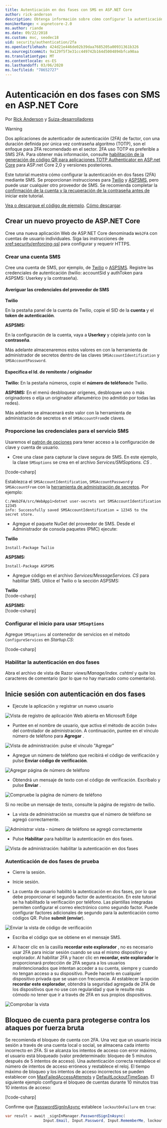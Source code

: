 ```yaml
---
title: Autenticación en dos fases con SMS en ASP.NET Core
author: rick-anderson
description: Obtenga información sobre cómo configurar la autenticación en dos fases (2FA) con una aplicación ASP.NET Core.
monikerRange: < aspnetcore-2.0
ms.author: riande
ms.date: 09/22/2018
ms.custom: mvc, seodec18
uid: security/authentication/2fa
ms.openlocfilehash: 424d21e446de02b39daa7685205a00931361b326
ms.sourcegitcommit: 9a129f5f3e31cc449742b164d5004894bfca90aa
ms.translationtype: MT
ms.contentlocale: es-ES
ms.lasthandoff: 03/06/2020
ms.locfileid: "78652727"
---
```

# <a name="two-factor-authentication-with-sms-in-aspnet-core"></a>Autenticación en dos fases con SMS en ASP.NET Core

Por [Rick Anderson](https://twitter.com/RickAndMSFT) y [Suiza-desarrolladores](https://github.com/Swiss-Devs)

>[!WARNING]
> Dos aplicaciones de autenticador de autenticación (2FA) de factor, con una duración definida por única vez contraseña algoritmo (TOTP), son el enfoque para 2FA recomendado en el sector. 2FA uso TOTP es preferible a SMS 2FA. Para obtener más información, consulte [habilitación de la generación de código QR para aplicaciones TOTP Authenticator en ASP.net Core](xref:security/authentication/identity-enable-qrcodes) para ASP.net Core 2,0 y versiones posteriores.

Este tutorial muestra cómo configurar la autenticación en dos fases (2FA) mediante SMS. Se proporcionan instrucciones para [Twilio](https://www.twilio.com/) y [ASPSMS](https://www.aspsms.com/asp.net/identity/core/testcredits/), pero puede usar cualquier otro proveedor de SMS. Se recomienda completar la [confirmación de la cuenta y la recuperación de la contraseña antes de](xref:security/authentication/accconfirm) iniciar este tutorial.

[Vea o descargue el código de ejemplo](https://github.com/dotnet/AspNetCore.Docs/tree/master/aspnetcore/security/authentication/2fa/sample/Web2FA). [Cómo descargar](xref:index#how-to-download-a-sample).

## <a name="create-a-new-aspnet-core-project"></a>Crear un nuevo proyecto de ASP.NET Core

Cree una nueva aplicación Web de ASP.NET Core denominada `Web2FA` con cuentas de usuario individuales. Siga las instrucciones de <xref:security/enforcing-ssl> para configurar y requerir HTTPS.

### <a name="create-an-sms-account"></a>Crear una cuenta SMS

Cree una cuenta de SMS, por ejemplo, de [Twilio](https://www.twilio.com/) o [ASPSMS](https://www.aspsms.com/asp.net/identity/core/testcredits/). Registre las credenciales de autenticación (twilio: accountSid y authToken para ASPSMS: Userkey y la contraseña).

#### <a name="figuring-out-sms-provider-credentials"></a>Averiguar las credenciales del proveedor de SMS

**Twilio**

En la pestaña panel de la cuenta de Twilio, copie el SID de la **cuenta** y el **token de autenticación**.

**ASPSMS:**

En la configuración de la cuenta, vaya a **Userkey** y cópiela junto con la **contraseña**.

Más adelante almacenaremos estos valores en con la herramienta de administrador de secretos dentro de las claves `SMSAccountIdentification` y `SMSAccountPassword`.

#### <a name="specifying-senderid--originator"></a>Especifica el Id. de remitente / originador

**Twilio:** En la pestaña números, copie el **número de teléfono**de Twilio.

**ASPSMS:** En el menú desbloquear orígenes, desbloquee uno o más originadores o elija un originador alfanumérico (no admitido por todas las redes).

Más adelante se almacenará este valor con la herramienta de administración de secretos en el `SMSAccountFrom`de claves.

### <a name="provide-credentials-for-the-sms-service"></a>Proporcione las credenciales para el servicio SMS

Usaremos el [patrón de opciones](xref:fundamentals/configuration/options) para tener acceso a la configuración de clave y cuenta de usuario.

* Cree una clase para capturar la clave segura de SMS. En este ejemplo, la clase `SMSoptions` se crea en el archivo *Services/SMSoptions. CS* .

[!code-csharp[](2fa/sample/Web2FA/Services/SMSoptions.cs)]

Establezca el `SMSAccountIdentification`, `SMSAccountPassword` y `SMSAccountFrom` con la [herramienta de administración de secretos](xref:security/app-secrets). Por ejemplo:

```none
C:/Web2FA/src/WebApp1>dotnet user-secrets set SMSAccountIdentification 12345
info: Successfully saved SMSAccountIdentification = 12345 to the secret store.
```

* Agregue el paquete NuGet del proveedor de SMS. Desde el Administrador de consola paquetes (PMC) ejecute:

**Twilio**

`Install-Package Twilio`

**ASPSMS:**

`Install-Package ASPSMS`

* Agregue código en el archivo *Services/MessageServices. CS* para habilitar SMS. Utilice el Twilio o la sección ASPSMS:

**Twilio**  
[!code-csharp[](2fa/sample/Web2FA/Services/MessageServices_twilio.cs)]

**ASPSMS:**  
[!code-csharp[](2fa/sample/Web2FA/Services/MessageServices_ASPSMS.cs)]

### <a name="configure-startup-to-use-smsoptions"></a>Configurar el inicio para usar `SMSoptions`

Agregue `SMSoptions` al contenedor de servicios en el método `ConfigureServices` en *Startup.CS*:

[!code-csharp[](2fa/sample/Web2FA/Startup.cs?name=snippet1&highlight=4)]

### <a name="enable-two-factor-authentication"></a>Habilitar la autenticación en dos fases

Abra el archivo de vista de Razor *views/Manage/index. cshtml* y quite los caracteres de comentario (por lo que no hay marcado como comentario).

## <a name="log-in-with-two-factor-authentication"></a>Inicie sesión con autenticación en dos fases

* Ejecute la aplicación y registrar un nuevo usuario

![Vista de registro de aplicación Web abierta en Microsoft Edge](2fa/_static/login2fa1.png)

* Puntee en el nombre de usuario, que activa el método de acción `Index` del controlador de administración. A continuación, puntee en el vínculo número de teléfono para **Agregar** .

![Vista de administración: pulse el vínculo "Agregar"](2fa/_static/login2fa2.png)

* Agregue un número de teléfono que recibirá el código de verificación y pulse **Enviar código de verificación**.

![Agregar página de número de teléfono](2fa/_static/login2fa3.png)

* Obtendrá un mensaje de texto con el código de verificación. Escríbalo y pulse **Enviar** .

![Compruebe la página de número de teléfono](2fa/_static/login2fa4.png)

Si no recibe un mensaje de texto, consulte la página de registro de twilio.

* La vista de administración se muestra que el número de teléfono se agregó correctamente.

![Administrar vista - número de teléfono se agregó correctamente](2fa/_static/login2fa5.png)

* Pulse **Habilitar** para habilitar la autenticación en dos fases.

![Vista de administración: habilitar la autenticación en dos fases](2fa/_static/login2fa6.png)

### <a name="test-two-factor-authentication"></a>Autenticación de dos fases de prueba

* Cierre la sesión.

* Inicie sesión.

* La cuenta de usuario habilitó la autenticación en dos fases, por lo que debe proporcionar el segundo factor de autenticación. En este tutorial se ha habilitado la verificación por teléfono. Las plantillas integradas permiten configurar el correo electrónico como segundo factor. Puede configurar factores adicionales de segundo para la autenticación como códigos QR. Pulse **submit (enviar**).

![Enviar la vista de código de verificación](2fa/_static/login2fa7.png)

* Escriba el código que se obtiene en el mensaje SMS.

* Al hacer clic en la casilla **recordar este explorador** , no es necesario usar 2FA para iniciar sesión cuando se usa el mismo dispositivo y explorador. Al habilitar 2FA y hacer clic en **recordar, este explorador** le proporcionará protección de 2FA segura a los usuarios malintencionados que intentan acceder a su cuenta, siempre y cuando no tengan acceso a su dispositivo. Puede hacerlo en cualquier dispositivo privada que se usan con frecuencia. Al establecer la opción **recordar este explorador**, obtendrá la seguridad agregada de 2FA de los dispositivos que no use con regularidad y que le resulte más cómodo no tener que ir a través de 2FA en sus propios dispositivos.

![Comprobar la vista](2fa/_static/login2fa8.png)

## <a name="account-lockout-for-protecting-against-brute-force-attacks"></a>Bloqueo de cuenta para protegerse contra los ataques por fuerza bruta

Se recomienda el bloqueo de cuenta con 2FA. Una vez que un usuario inicia sesión a través de una cuenta local o social, se almacena cada intento incorrecto en 2FA. Si se alcanza los intentos de acceso con error máximo, el usuario está bloqueado (valor predeterminado: bloqueo de 5 minutos después de 5 intentos de acceso). Una autenticación correcta restablece el número de intentos de acceso erróneos y restablece el reloj. El tiempo máximo de bloqueo y los intentos de acceso incorrectos se pueden establecer con [MaxFailedAccessAttempts](/dotnet/api/microsoft.aspnetcore.identity.lockoutoptions.maxfailedaccessattempts) y [DefaultLockoutTimeSpan](/dotnet/api/microsoft.aspnetcore.identity.lockoutoptions.defaultlockouttimespan). El siguiente ejemplo configura el bloqueo de cuentas durante 10 minutos tras 10 intentos de acceso:

[!code-csharp[](2fa/sample/Web2FA/Startup.cs?name=snippet2&highlight=13-17)]

Confirme que [PasswordSignInAsync](/dotnet/api/microsoft.aspnetcore.identity.signinmanager-1.passwordsigninasync) establece `lockoutOnFailure` en `true`:

```csharp
var result = await _signInManager.PasswordSignInAsync(
                 Input.Email, Input.Password, Input.RememberMe, lockoutOnFailure: true);
```
